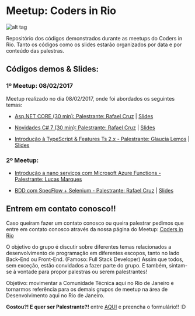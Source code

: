 # Meetup: Coders in Rio


![alt tag](http://i.imgsafe.org/1636ce46ef.png)


Repositório dos códigos demonstrados durante as meetups do Coders in Rio. Tanto os códigos como os slides estarão organizados por data e por conteúdo das palestras. 

## Códigos demos & Slides:

### 1º Meetup: 08/02/2017

Meetup realizado no dia 08/02/2017, onde foi abordados os seguintes temas:

- [Asp.NET CORE (30 min): Palestrante: Rafael Cruz](https://github.com/codersinrio/meetups/tree/master/1-Meetup/aspnetcore) | [Slides](https://www.slideshare.net/rafaelcruz7334/aspnet-core-75826775)

- [Novidades C# 7 (30 min): Palestrante: Rafael Cruz](https://github.com/codersinrio/meetups/tree/master/1-Meetup/NovidadesCS7) | [Slides](https://www.slideshare.net/rafaelcruz7334/novidades-sobre-o-c-70-e-sua-evoluo)

- [Introdução à TypeScript & Features Ts 2.x - Palestrante: Glaucia Lemos](https://github.com/glaucia86/palestra-typescript) | [Slides](https://pt.slideshare.net/GlauciaLemos/palestra-introduo-typescript-features-ts-2x)

### 2º Meetup: 

- [Introdução a nano serviços com Microsoft Azure Functions - Palestrante: Lucas Marques](https://github.com/codersinrio/meetups/tree/master/2-Meetup/Azure-Functions)

- [ BDD com SpecFlow + Selenium - Palestrante: Rafael Cruz](https://github.com/codersinrio/meetups/tree/master/2-Meetup/BDD-SpecFlow-Selenium) | [Slides](https://pt.slideshare.net/rafaelcruz7334/apresentao-de-bdd-com-specflow-e-selenium)


## Entrem em contato conosco!!

Caso queiram fazer um contato conosco ou queira palestrar pedimos que entre em contato conosco através da nossa página do Meetup: [Coders in Rio](https://www.meetup.com/pt-BR/Coders-in-Rio)

O objetivo do grupo é discutir sobre diferentes temas relacionados a desenvolvimento de programação em diferentes escopos, tanto no lado Back-End ou Front-End. (Famoso: Full Stack Developer) 
Assim que todos, sem exceção, estão convidados a fazer parte do grupo. E também, sintam-se à vontade para propor palestras ou serem palestrantes!

Objetivo: movimentar a Comunidade Técnica aqui no Rio de Janeiro e tornarmos referência para os demais grupos de meetup na área de Desenvolvimento aqui no Rio de Janeiro.

**Gostou?! E quer ser Palestrante?!** entre [AQUI](https://glaucialemos.typeform.com/to/bpVIni) e preencha o formulário!! :D

